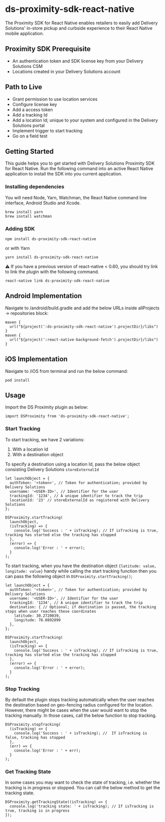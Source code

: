# ds-proximity-sdk-react-native

The Proximity SDK for React Native enables retailers to easily add Delivery Solutions' in-store pickup and curbside experience to their React Native mobile application.

## Proximity SDK Prerequisite
* An authentication token and SDK license key from your Delivery Solutions CSM
* Locations created in your Delivery Solutions account

## Path to Live
* Grant permission to use location services
* Configure license key
* Add a access token
* Add a tracking Id 
* Add a location Id; unique to your system and configured in the Delivery Solutions portal
* Implement trigger to start tracking
* Go on a field test

## Getting Started

This guide helps you to get started with Delivery Solutions Proximity SDK for React Native. Run the following command into an active React Native application to install the SDK into you current application.

### Installing dependencies

You will need Node, Yarn, Watchman, the React Native command line interface, Android Studio and Xcode.

```
brew install yarn
brew install watchman
```

### Adding SDK

```
npm install ds-proximity-sdk-react-native
```

or with Yarn

```
yarn install ds-proximity-sdk-react-native
```

⚠️  If you have a previous version of react-native < 0.60, you should try link to link the plugin with the following command. 

```
react-native link ds-proximity-sdk-react-native
```

## Android Implementation

Navigate to <Project directory>/android/build.gradle and add the below URLs inside allProjects -> repositories block:

```
maven {
  url("${project(':ds-proximity-sdk-react-native').projectDir}/libs")
}
maven {
  url("${project(':react-native-background-fetch').projectDir}/libs")
}
```

## iOS Implementation

Navigate to <Project directory>/iOS from terminal and run the below command:

```
pod install
```

## Usage
Import the DS Proximity plugin as below:

```
import DSProximity from 'ds-proximity-sdk-react-native';
```

### Start Tracking
To start tracking, we have 2 variations:
1. With a location Id 
2. With a destination object

To specify a destination using a location Id, pass the below object consisting Delivery Solutions ```storeExternalId```

```
let launchObject = {
  authToken: '<token>', // Token for authentication; provided by Delivery Solutions
  username: '<USER-ID>', // Identifier for the user
  trackingId: '1234', // A unique identifier to track the trip
  locationId: '23' // storeExternalId as registered with Delivery Solutions
};

DSProximity.startTracking(
  launchObject,
  (isTracking) => {
    console.log('Success : ' + isTracking); // If isTracking is true, tracking has started else the tracking has stopped
  },
  (error) => {
    console.log('Error : ' + error);
  }
);
```

To start tracking, when you have the destination object ```{latitude: value, longitude: value}``` handy while calling the start tracking function then you can pass the following object in ```DSProximity.startTracking()```;

```
let launchObject = {
  authToken: '<token>', // Token for authentication; provided by Delivery Solutions
  username: '<USER-ID>', // Identifier for the user
  trackingId: '1234', // A unique identifier to track the trip
  destination: { // Optional; if destination is passed, the tracking stops when user reaches these coordinates
    latitude: 30.2720039,
    longitude: 78.0892899
  },
};

DSProximity.startTracking(
  launchObject,
  (isTracking) => {
    console.log('Success : ' + isTracking); // If isTracking is true, tracking has started else the tracking has stopped
  },
  (error) => {
    console.log('Error : ' + error);
  }
);
```

### Stop Tracking

By default the plugin stops tracking automatically when the user reaches the destination based on geo-fencing radius configured for the location. However, there might be cases when the user would want to stop the tracking manually. In those cases, call the below function to stop tracking.

```
DSProximity.stopTracking(
  (isTracking) => {
    console.log('Success : ' + isTracking); //  If isTracking is false, tracking has stopped
  },
  (err) => {
    console.log('Error : ' + err);
  }
);
```
### Get Tracking State

In some cases you may want to check the state of tracking, i.e. whether the tracking is in progress or stopped. You can call the below method to get the tracking state.

```
DSProximity.getTrackingState((isTracking) => {
  console.log('tracking state: ' + isTracking); // If isTracking is true, tracking is in progress
});
``` 
